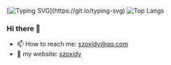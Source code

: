 [![Typing SVG](https://readme-typing-svg.demolab.com?font=Fira+Code&pause=1000&random=false&width=435&lines=Hello+World!)](https://git.io/typing-svg)
![Top Langs](https://github-readme-stats.vercel.app/api/top-langs/?username=szoxidy&layout=compact)


### Hi there 👋


- 📫 How to reach me: szoxidy@qq.com
- 🤔 my website: [szoxidy](https://szoxidy.com)
<!--
**szoxidy/szoxidy** is a ✨ _special_ ✨ repository because its `README.md` (this file) appears on your GitHub profile.

Here are some ideas to get you started:

- 🔭 I’m currently working on ...
- 🌱 I’m currently learning ...
- 👯 I’m looking to collaborate on ...
- 🤔 I’m looking for help with ...
- 💬 Ask me about ...
- 📫 How to reach me: ...
- 😄 Pronouns: ...
- ⚡ Fun fact: ...
-->
